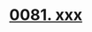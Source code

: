 # [0081. xxx](https://github.com/Tdahuyou/TNotes.react/tree/main/notes/0081.%20xxx)

<!-- region:toc -->

<!-- endregion:toc -->
